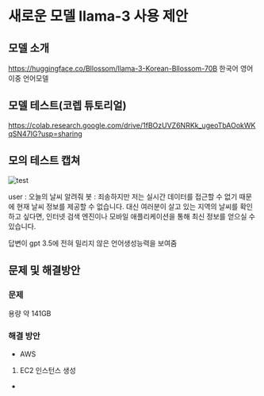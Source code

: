 # 새로운 모델 llama-3 사용 제안

## 모델 소개 
https://huggingface.co/Bllossom/llama-3-Korean-Bllossom-70B
한국어 영어 이중 언어모델

## 모델 테스트(코렙 튜토리얼)
https://colab.research.google.com/drive/1fBOzUVZ6NRKk_ugeoTbAOokWKqSN47IG?usp=sharing

## 모의 테스트 캡쳐

![test](https://github.com/user-attachments/assets/d13deb3d-97e5-4a07-adb0-39dfb54491d6)


user : 오늘의 날씨 알려줘
봇 : 죄송하지만 저는 실시간 데이터를 접근할 수 없기 때문에 현재 날씨 정보를 제공할 수 없습니다. 대신 여러분이 살고 있는 지역의 날씨를 확인하고 싶다면, 인터넷 검색 엔진이나 모바일 애플리케이션을 통해 최신 정보를 얻으실 수 있습니다.

답변이 gpt 3.5에 전혀 밀리지 않은 언어생성능력을 보여줌

## 문제 및 해결방안
### 문제 
용량 약 141GB

### 해결 방안
* AWS 
1. EC2 인스턴스 생성
- 
